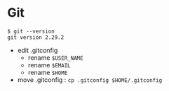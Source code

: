 # Git

```
$ git --version
git version 2.29.2
```

* edit .gitconfig
    * rename `$USER_NAME`
    * rename `$EMAIL`
    * rename `$HOME`
* move .gitconfig : `cp .gitconfig $HOME/.gitconfig`
